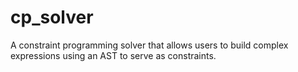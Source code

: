 # cp_solver
A constraint programming solver that allows users to build complex expressions using an AST to serve as constraints.
